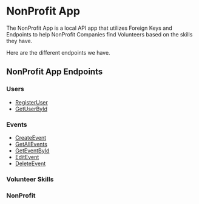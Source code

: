 # NonProfit App

The NonProfit App is a local API app that utilizes Foreign Keys and Endpoints to help NonProfit Companies find Volunteers based on the skills they have.

Here are the different endpoints we have.

## NonProfit App Endpoints

### Users
- [RegisterUser](./Endpoints/User/RegisterUser.md)
- [GetUserById](./Endpoints/User/GetUserById.md)

### Events
- [CreateEvent](./Endpoints/Event/CreateEvent.md)
- [GetAllEvents](./Endpoints/Event/GetAllEvents.md)
- [GetEventById](./Endpoints/Event/GetEventById.md)
- [EditEvent](./Endpoints/Event/EditEvent.md)
- [DeleteEvent](./Endpoints/Event/DeleteEvent.md)

### Volunteer Skills


### NonProfit